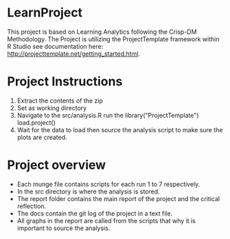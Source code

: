 # LearnProject
This project is based on Learning Analytics following the Crisp-DM Methodology. The Project is utilizing the ProjectTemplate framework within R Studio see documentation here: http://projecttemplate.net/getting_started.html. 

# Project Instructions 
 1. Extract the contents of the zip
 2. Set as working directory
 3. Navigate to the src/analysis.R run the library("ProjectTemplate") load.project()
 3. Wait for the data to load then source the analysis script to make sure the plots are created.
 
# Project overview 
- Each munge file contains scripts for each run 1 to 7 respectively.
- In the src directory is where the analysis is stored.
- The report folder contains the main report of the project and the critical reflection.
- The docs contain the git log of the project in a text file.
- All graphs in the report are called from the scripts that why it is important to source the analysis.
